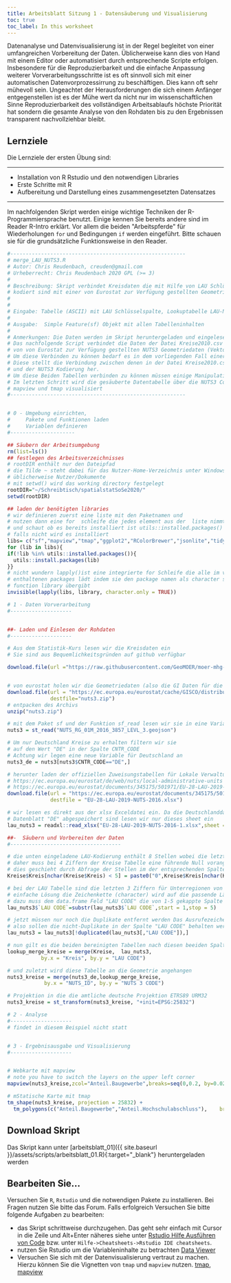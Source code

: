 ```yaml
---
title: Arbeitsblatt Sitzung 1 - Datensäuberung und Visualisierung
toc: true
toc_label: In this worksheet
---
```



Datenanalyse und Datenvisualisierung ist in der Regel begleitet von einer umfangreichen Vorbereitung der Daten. Üblicherweise kann dies von Hand mit einem Editor oder automatisiert durch entsprechende Scripte erfolgen. <!--more-->Insbesondere für die Reproduzierbarkeit und die einfache Anpassung weiterer Vorverarbeitungsschritte ist es oft sinnvoll sich mit einer automatischen Datenvorprozessirrung zu beschäftigen. Dies kann oft sehr mühevoll sein. Ungeachtet der Herausforderungen die sich einem Anfänger entgegenstellen ist es der Mühe wert da nicht nur im wissenschaftlichen Sinne Reproduzierbarkeit des vollständigen Arbeitsablaufs höchste Priorität hat sondern die gesamte Analyse von den Rohdaten bis zu den Ergebnissen transparent nachvollziehbar bleibt. 


## Lernziele

Die Lernziele der ersten Übung sind:

---

  * Installation von R Rstudio und den notwendigen Libraries
  * Erste Schritte mit R
  * Aufbereitung und Darstellung eines zusammengesetzten Datensatzes 
 
---

Im nachfolgenden Skript werden einige wichtige Techniken der R-Programmiersprache benutzt. Einige kennen Sie bereits andere sind im Reader R-Intro erklärt. Vor allem die beiden "Arbeitspferde" für Wiederholungen `for` und Bedingungen `if` werden eingeführt. Bitte schauen sie für die grundsätzliche Funktionsweise in den Reader.



```r
#---------------------------------------------------------
# merge_LAU_NUTS3.R 
# Autor: Chris Reudenbach, creuden@gmail.com
# Urheberrecht: Chris Reudenbach 2020 GPL (>= 3)
#
# Beschreibung: Skript verbindet Kreisdaten die mit Hilfe von LAU Schlüsseln
# kodiert sind mit einer von Eurostat zur Verfügung gestellten Geometrie.
#  
#
# Eingabe: Tabelle (ASCII) mit LAU Schlüsselspalte, Lookuptabelle LAU-NUTS, NUTS Geometrie in eine GDAL kompatiblen Dateiformat.
#
# Ausgabe:  Simple Feature(sf) Objekt mit allen Tabelleninhalten
#
# Anmerkungen: Die Daten werden im Skript heruntergeladen und eingelesen. Da diese mit statischen URLs und Dateinamen versehen sind müssen etwaige Veränderungen angepasst werden.
# Das nachfolgende Script verbindet die Daten der Datei Kreise2010.csv mit 
# von von Eurostat zur Verfügung gestellten NUTS3 Geometriedaten (Vektordaten der Kreise)
# Um diese Verbinden zu können bedarf es in dem vorliegenden Fall einer weiteren Tabelle
# Diese stellt die Verbindung zwischen denen in der Datei Kreise2010.csv verwendeten LAU Kodierung
# und der NUTS3 Kodierung her.
# Um diese Beiden Tabellen verbinden zu können müssen einige Manipulationen an den  Daten vorgenommen werden
# Im letzten Schritt wird die gesäuberte Datentabelle über die NUTS3 Codes an die Geometrie an gehangen und mit 
# mapview und tmap visualisiert
#---------------------------------------------------------


# 0 - Umgebung einrichten, 
#     Pakete und Funktionen laden
#     Variablen definieren
#---------------------

## Säubern der Arbeitsumgebung
rm(list=ls())
## festlegen des Arbeitsverzeichnisses
# rootDIR enthält nur den Dateipfad
# die Tilde ~ steht dabei für das Nutzer-Home-Verzeichnis unter Windows 
# üblicherweise Nutzer/Dokumente
# mit setwd() wird das working directory festgelegt
rootDIR="~/Schreibtisch/spatialstatSoSe2020/"
setwd(rootDIR)

## laden der benötigten libraries
# wir definieren zuerst eine liste mit den Paketnamen und 
# nutzen dann eine for  schleife die jedes element aus der  liste nimmt 
# und schaut ob es bereits installiert ist utils::installed.packages() 
# falls nicht wird es installiert 
libs= c("sf","mapview","tmap","ggplot2","RColorBrewer","jsonlite","tidyverse")
for (lib in libs){
if(!lib %in% utils::installed.packages()){
  utils::install.packages(lib)
}}
# nicht wundern lapply()ist eine integrierte for Schleife die alle im vector libs
# enthaltenen packages lädt indem sie den package namen als character string an die 
# function library übergibt
invisible(lapply(libs, library, character.only = TRUE))

# 1 - Daten Vorverarbeitung
#--------------------


##- Laden und Einlesen der Rohdaten
#--------------------

# Aus dem Statistik-Kurs lesen wir die Kreisdaten ein
# Sie sind aus Bequemlichkeitsgründen auf github verfügbar

download.file(url ="https://raw.githubusercontent.com/GeoMOER/moer-mhg-spatial/master/docs/assets/data/Kreisdaten2010.csv",     destfile = "Kreisdaten2010.csv")


# von eurostat holen wir die Geometriedaten (also die GI Daten für die NUTS3 Kreise)
download.file(url = "https://ec.europa.eu/eurostat/cache/GISCO/distribution/v2/nuts/download/ref-nuts-2016-01m.geojson.zip",
              destfile="nuts3.zip")
# entpacken des Archivs
unzip("nuts3.zip")

# mit dem Paket sf und der Funktion sf_read lesen wir sie in eine Variable
nuts3 = st_read("NUTS_RG_01M_2016_3857_LEVL_3.geojson")

# Um nur Deutschland Kreise zu erhalten filtern wir sie 
# auf den Wert "DE" in der Spalte CNTR_CODE
# Achtung wir legen eine neue Variable für Deutschland an
nuts3_de = nuts3[nuts3$CNTR_CODE=="DE",]

# herunter laden der offiziellen Zuweisungstabellen für Lokale Verwaltungseinheiten (LAU) <-> NUTS3 Konversion
# https://ec.europa.eu/eurostat/de/web/nuts/local-administrative-units
# https://ec.europa.eu/eurostat/documents/345175/501971/EU-28-LAU-2019-NUTS-2016.xlsx
download.file(url = "https://ec.europa.eu/eurostat/documents/345175/501971/EU-28-LAU-2019-NUTS-2016.xlsx",
              destfile = "EU-28-LAU-2019-NUTS-2016.xlsx")

# wir lesen es direkt aus der xlsx Exceldatei ein. Da die Deutschlanddaten im
# Datenblatt "DE" abgespeichert sind lesen wir nur dieses sheet ein
lau_nuts3 = readxl::read_xlsx("EU-28-LAU-2019-NUTS-2016-1.xlsx",sheet = "DE")

##-  Säubern und Vorbereiten der Daten
#------------------------------------

# die unten eingeladene LAU-Kodierung enthält 8 Stellen wobei die letzten beiden lokale Untergruppen darstellen
# daher muss bei 4 Ziffern der Kreise Tabelle eine führende Null vorangestellt werden
# dies geschieht durch Abfrage der Stellen im der entsprechenden Spalte
Kreise$Kreis[nchar(Kreise$Kreis) < 5] = paste0("0",Kreise$Kreis[nchar(Kreise$Kreis) < 5])

# bei der LAU Tabelle sind die letzten 3 Ziffern für Unterregionen von Nuts3 daher können sie ignoriert werden
# einfache Lösung die Zeichenkette (character) wird auf die passende Länge abgeschnitten
# dazu muss dem data.frame Feld "LAU CODE" die von 1-5 gekappte Spalte zugewiesen werden
lau_nuts3$`LAU CODE`=substr(lau_nuts3$`LAU CODE`,start = 1,stop = 5)

# jetzt müssen nur noch die Duplikate entfernt werden Das Ausrufezeichen ist dabei die Verneinung 
# also sollen die nicht-Duplikate in der Spalte "LAU CODE" behalten werden
lau_nuts3 = lau_nuts3[!duplicated(lau_nuts3[,"LAU CODE"]),]

# nun gilt es die beiden bereinigten Tabellen nach diesen beeiden Spalten zusammen zu führen
lookup_merge_kreise = merge(Kreise,  lau_nuts3,
           by.x = "Kreis", by.y = "LAU CODE")

# und zuletzt wird diese Tabelle an die Geometrie angehangen
nuts3_kreise = merge(nuts3_de,lookup_merge_kreise,
            by.x = "NUTS_ID", by.y = "NUTS 3 CODE")

# Projektion in die die amtliche deutsche Projektion ETRS89 URM32
nuts3_kreise = st_transform(nuts3_kreise, "+init=EPSG:25832")

# 2 - Analyse
#--------------------
# findet in diesem Beispiel nicht statt


# 3 - Ergebnisausgabe und Visualisierung 
#--------------------


# Webkarte mit mapview
# note you have to switch the layers on the upper left corner
mapview(nuts3_kreise,zcol="Anteil.Baugewerbe",breaks=seq(0,0.2, by=0.025))+mapview(nuts3_kreise,zcol="Anteil.Hochschulabschluss",breaks=seq(0,0.2, by=0.025))

# mStatische Karte mit tmap
tm_shape(nuts3_kreise, projection = 25832) + 
  tm_polygons(c("Anteil.Baugewerbe","Anteil.Hochschulabschluss"),    breaks=seq(0,0.2, by=0.025))


```
## Download Skript
Das Skript kann unter [arbeitsblatt_01]({{ site.baseurl }}/assets/scripts/arbeitsblatt_01.R){:target="_blank"} heruntergeladen werden

## Bearbeiten Sie…
Versuchen Sie  `R`, `Rstudio` und die notwendigen Pakete zu installieren. Bei Fragen nutzen Sie bitte das Forum. Falls erfolgreich Versuchen Sie bitte folgende Aufgaben zu bearbeiten:

* das Skript schrittweise durchzugehen. Das geht sehr einfach mit Cursor in die Zeile und Alt+Enter näheres siehe unter [Rstudio Hilfe Ausführen von Code](https://support.rstudio.com/hc/en-us/articles/200484448-Editing-and-Executing-Code) bzw. unter `Hilfe->Cheatsheets->Rstudio IDE cheatsheets`.
* nutzen Sie Rstudio um die Variableninhalte zu betrachten [Data Viewer](https://support.rstudio.com/hc/en-us/articles/205175388-Using-the-Data-Viewer)
* Versuchen Sie sich mit der Datenvisualisierung vertraut zu machen. Hierzu können Sie die Vignetten von `tmap` und `mapview` nutzen. [tmap](https://cran.r-project.org/web/packages/tmap/vignettes/tmap-getstarted.html), [mapview](https://r-spatial.github.io/mapview/articles/articles/mapview_01-basics.html)

